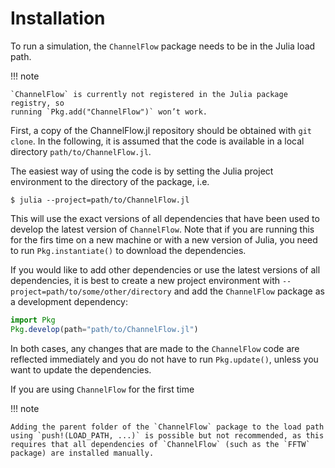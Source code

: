 # Installation

To run a simulation, the `ChannelFlow` package needs to be in the Julia load path.

!!! note

    `ChannelFlow` is currently not registered in the Julia package registry, so
    running `Pkg.add("ChannelFlow")` won’t work.

First, a copy of the ChannelFlow.jl repository should be obtained with `git clone`.
In the following, it is assumed that the code is available in a local directory
`path/to/ChannelFlow.jl`.

The easiest way of using the code is by setting the Julia project environment to the directory of the package, i.e.

```shell
$ julia --project=path/to/ChannelFlow.jl
```

This will use the exact versions of all dependencies that have been used to develop the latest version of `ChannelFlow`.
Note that if you are running this for the firs time on a new machine or with a new version of Julia, you need to run `Pkg.instantiate()` to download the dependencies.

If you would like to add other dependencies or use the latest versions of all dependencies, it is best to create a new project environment with `--project=path/to/some/other/directory` and add the `ChannelFlow` package as a development dependency:

```julia
import Pkg
Pkg.develop(path="path/to/ChannelFlow.jl")
```

In both cases, any changes that are made to the `ChannelFlow` code are reflected immediately and you do not have to run `Pkg.update()`, unless you want to update the dependencies.

If you are using `ChannelFlow` for the first time

!!! note

    Adding the parent folder of the `ChannelFlow` package to the load path
    using `push!(LOAD_PATH, ...)` is possible but not recommended, as this
    requires that all dependencies of `ChannelFlow` (such as the `FFTW`
    package) are installed manually.
